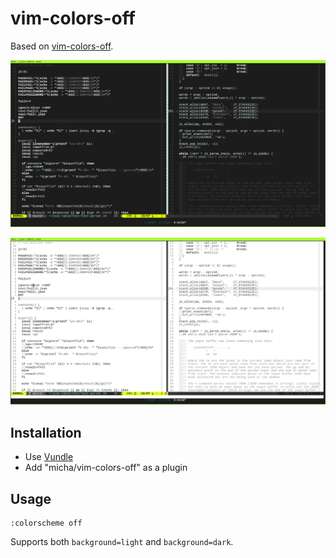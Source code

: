 # vim-colors-off

Based on [vim-colors-off](https://github.com/pbrisbin/vim-colors-off).

![Screenshot](shot1.png)

![Screenshot](shot2.png)

## Installation

- Use [Vundle][]
- Add "micha/vim-colors-off" as a plugin

[vundle]: https://github.com/gmarik/Vundle.vim

## Usage

```
:colorscheme off
```

Supports both `background=light` and `background=dark`.
